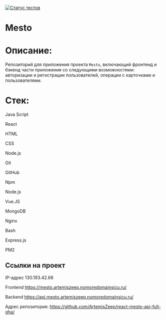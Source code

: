[![Статус тестов](../../actions/workflows/tests.yml/badge.svg)](../../actions/workflows/tests.yml)


# Mesto

# Описание:
Репозиторий для приложения проекта `Mesto`, включающий фронтенд и бэкенд части приложения со следующими возможностями: авторизации и регистрации пользователей, операции с карточками и пользователями.

# Стек:
Java Script

React

HTML

CSS

Node.js

Git

GitHub

Npm

Node.js

Vue.JS

MongoDB

Nginx

Bash

Express.js

PM2

## Ссылки на проект

IP-адрес 130.193.42.66

Frontend https://mesto.artemiszeep.nomoredomainsicu.ru/

Backend https://api.mesto.artemiszeep.nomoredomainsicu.ru/

Адрес репозитория: https://github.com/ArtemisZeep/react-mesto-api-full-gha/
